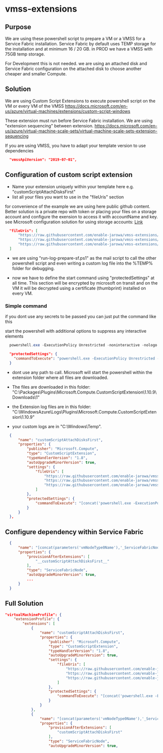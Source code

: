 # vmss-extensions

## Purpose

We are using these powershell script to prepare a VM or a VMSS for a Service Fabric installation.
Service Fabric by default uses TEMP storage for the installation and at minimum 16 / 20 GB. in PROD we have a VMSS with 75GB temp storage.

For Development this is not needed. we are using an attached disk and Service Fabric configuration on the attached disk to choose another cheaper and smaller Compute.


## Solution

We are using Custom Script Extensions to execute powershell script on the VM or every VM of the VMSS
https://docs.microsoft.com/en-us/azure/virtual-machines/extensions/custom-script-windows

These extension must run before Service Fabric installation. 
We are using "extension sequencing" between extension. 
https://docs.microsoft.com/en-us/azure/virtual-machine-scale-sets/virtual-machine-scale-sets-extension-sequencing

If you are using VMSS, you have to adapt your template version to use dependencies

```json
  "vmssApiVersion": "2019-07-01",
```

## Configuration of custom script extension

- Name your extension uniquely within your template here e.g. "customScriptAttachDisksFirst"
- list all your files you want to use in the "fileUris" section

for convenience of the example we are using here public github content. Better solution is a private repo with token or placing your files on a storage account and configure the exension to access it with accountName and key.
see Microsoft configuration solution for using storage accounts: [Link](https://docs.microsoft.com/en-us/azure/virtual-machines/extensions/custom-script-windows#additional-examples)

```json
  "fileUris": [
      "https://raw.githubusercontent.com/enable-jarowa/vmss-extensions/main/core/run-log-prepare-sf.ps1",
      "https://raw.githubusercontent.com/enable-jarowa/vmss-extensions/main/core/prepare-vm-disk.ps1",
      "https://raw.githubusercontent.com/enable-jarowa/vmss-extensions/main/core/map-file-share.ps1"
  ]
```

- we are using "run-log-prepare-sf.ps1" as the mail script to call the other powershell script and even writing a custom log file into the %TEMP% folder for debugging.

- now we have to define the start command using "protectedSettings" at all time. This section will be encrypted by microsoft on transit and on the VM it will be decrypted using a certificate (thumbprint) installed on every VM.


### Simple command

if you dont use any secrets to be passed you can just put the command like this

start the powershell with additional options to suppress any interactive elements

```powershell
  powershell.exe -ExecutionPolicy Unrestricted -noninteractive -nologo 
```

```json
  "protectedSettings": {
    "commandToExecute": "powershell.exe -ExecutionPolicy Unrestricted -noninteractive -nologo -file run-log-prepare-sf.ps1"
  }
```

- dont use any path to call. Microsoft will start the powershell within the extension folder where all files are downloaded.
- The files are downloaded in this folder: "C:\Packages\Plugins\Microsoft.Compute.CustomScriptExtension\1.10.9\Downloads\1"


- the Extension log files are in this folder: "C:\WindowsAzure\Logs\Plugins\Microsoft.Compute.CustomScriptExtension\1.10.9"
- your custom logs are in "C:\Windows\Temp".





```json
  {
      "name": "customScriptAttachDisksFirst",
      "properties": {
          "publisher": "Microsoft.Compute",
          "type": "CustomScriptExtension",
          "typeHandlerVersion": "1.8",
          "autoUpgradeMinorVersion": true,
          "settings": {
              "fileUris": [
                  "https://raw.githubusercontent.com/enable-jarowa/vmss-extensions/main/core/run-log-prepare-sf.ps1",
                  "https://raw.githubusercontent.com/enable-jarowa/vmss-extensions/main/core/prepare-vm-disk.ps1",
                  "https://raw.githubusercontent.com/enable-jarowa/vmss-extensions/main/core/map-file-share.ps1"
              ]
          },
          "protectedSettings": {
              "commandToExecute": "[concat('powershell.exe -ExecutionPolicy Unrestricted -noninteractive -nologo -file run-log-prepare-sf.ps1  \"', parameters('fileShare.urlToMap'), '\" \"', parameters('fileShare.shareName'), '\\', parameters('fileShare.folderName'), '\" \"', parameters('fileShare.driveToMap'), '\" \"', parameters('fileShare.accountName'), '\" \"', parameters('fileShare.key'), '\"')]"
          }
      }
  },
```

## Configure dependency within Service Fabric

```json
  {
      "name": "[concat(parameters('vmNodeType0Name'),'_ServiceFabricNode')]",
      "properties": {
          "provisionAfterExtensions": [
              "__customScriptAttachDisksFirst__"
          ],
          "type": "ServiceFabricNode",
          "autoUpgradeMinorVersion": true,
          ...
      }
  }

```

## Full Solution

```json
"virtualMachineProfile": {
    "extensionProfile": {
        "extensions": [
            {
                "name": "customScriptAttachDisksFirst",
                "properties": {
                    "publisher": "Microsoft.Compute",
                    "type": "CustomScriptExtension",
                    "typeHandlerVersion": "1.8",
                    "autoUpgradeMinorVersion": true,
                    "settings": {
                        "fileUris": [
                            "https://raw.githubusercontent.com/enable-jarowa/vmss-extensions/main/core/run-log-prepare-sf.ps1",
                            "https://raw.githubusercontent.com/enable-jarowa/vmss-extensions/main/core/prepare-vm-disk.ps1",
                            "https://raw.githubusercontent.com/enable-jarowa/vmss-extensions/main/core/map-file-share.ps1"
                        ]
                    },
                    "protectedSettings": {
                        "commandToExecute": "[concat('powershell.exe -ExecutionPolicy Unrestricted -noninteractive -nologo -file run-log-prepare-sf.ps1  \"', parameters('fileShare.urlToMap'), '\" \"', parameters('fileShare.shareName'), '\\', parameters('fileShare.folderName'), '\" \"', parameters('fileShare.driveToMap'), '\" \"', parameters('fileShare.accountName'), '\" \"', parameters('fileShare.key'), '\"')]"
                    }
                }
            },
            {
                "name": "[concat(parameters('vmNodeType0Name'),'_ServiceFabricNode')]",
                "properties": {
                    "provisionAfterExtensions": [
                        "customScriptAttachDisksFirst"
                    ],
                    "type": "ServiceFabricNode",
                    "autoUpgradeMinorVersion": true,

```
